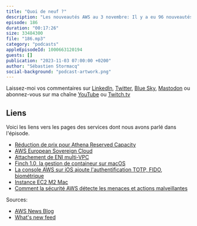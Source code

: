 ```yaml
---
title: "Quoi de neuf ?"
description: "Les nouveautés AWS au 3 novembre: Il y a eu 96 nouveautés ces deux dernières semaines, j'ai retenu pour vous 7 annonces. Dans cet épisode, nous parlons du cloud souverain européen et de nouveautés autour des containers sur macOS. Tant qu'on parle de Mac, il y a un nouveau type d'instance EC2 Mac et des nouveautés de la console AWS sur iPhone. On parle aussi d'une réduction de prix sur Athena, de nouvelles possibilités offertes par VPC et EC2 et je terminerai par une recommendation d'article de blog sur la détection des attaques DDOS."
episode: 186
duration: "00:17:26"
size: 33484300
file: "186.mp3"
category: "podcasts"
appleEpisodeId: 1000663120194
guests: []
publication: "2023-11-03 07:00:00 +0200"
author: "Sébastien Stormacq"
social-background: "podcast-artwork.png"
---
```


Laissez-moi vos commentaires sur [LinkedIn](https://www.linkedin.com/in/sebastienstormacq/), [Twitter](https://twitter.com/sebsto), [Blue Sky](https://bsky.app/profile/sebsto.bsky.social), [Mastodon](https://awscommunity.social/@sebsto) ou abonnez-vous sur ma chaîne [YouTube](https://www.youtube.com/sebsto) ou [Twitch.tv](https://www.twitch.tv/sebAWS)

## Liens

Voici les liens vers les pages des services dont nous avons parlé dans l'épisode.

- [Réduction de prix pour Athena Reserved Capacity](https://aws.amazon.com/about-aws/whats-new/2023/10/amazon-athena-one-hour-reservations-provisioned-capacity/)
- [AWS European Sovereign Cloud](https://aws.amazon.com/blogs/aws/in-the-works-aws-european-sovereign-cloud/)
- [Attachement de ENI multi-VPC](https://aws.amazon.com/about-aws/whats-new/2023/10/multi-vpc-eni-attachments/)
- [Finch 1.0, la gestion de containeur sur macOS](https://aws.amazon.com/blogs/opensource/ready-for-flight-announcing-finch-1-0-ga/)
- [La console AWS sur iOS ajoute l'authentification TOTP, FIDO, biométrique](https://aws.amazon.com/about-aws/whats-new/2023/10/aws-console-mobile-app-ios-enhanced-sign-in/)
- [Instance EC2 M2 Mac](https://aws.amazon.com/about-aws/whats-new/2023/10/general-availability-amazon-ec2-m2-mac-instances-mac-os/)
- [Comment la sécurité AWS détecte les menaces et actions malveillantes](https://aws.amazon.com/es/blogs/security/how-aws-threat-intelligence-deters-threat-actors/)

Sources: 

- [AWS News Blog](https://aws.amazon.com/blogs/aws/)
- [What's new feed](https://aws.amazon.com/about-aws/whats-new/2023/)
